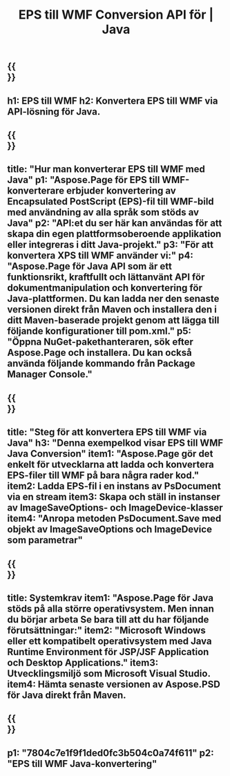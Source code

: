 ﻿---
translation: true
template: /_templates/_conversion-child-java.md
title: EPS till WMF Conversion API för | Java
url: /java/conversion/eps-to-wmf/
description: Exempel på Java-konverteringskod för EPS-format till WMF-fil. Använd den här exempelkoden för att konvertera EPS till WMF inom alla Java-baserade webb- eller skrivbordsapplikationer.
informat: EPS
outformat: WMF
otherformats: XPS PS
---

{{<section banner>}}
---
h1: EPS till WMF
h2: Konvertera EPS till WMF via API-lösning för Java.
---

{{<section overview>}}
---
title: "Hur man konverterar EPS till WMF med Java"
p1: "Aspose.Page för EPS till WMF-konverterare erbjuder konvertering av Encapsulated PostScript (EPS)-fil till WMF-bild med användning av alla språk som stöds av Java"
p2: "API:et du ser här kan användas för att skapa din egen plattformsoberoende applikation eller integreras i ditt Java-projekt."
p3: "För att konvertera XPS till WMF använder vi:"
p4: "Aspose.Page för Java API som är ett funktionsrikt, kraftfullt och lättanvänt API för dokumentmanipulation och konvertering för Java-plattformen. Du kan ladda ner den senaste versionen direkt från Maven och installera den i ditt Maven-baserade projekt genom att lägga till följande konfigurationer till pom.xml."
p5: "Öppna NuGet-pakethanteraren, sök efter Aspose.Page och installera. Du kan också använda följande kommando från Package Manager Console."
---

{{<section feature1>}}
---
title: "Steg för att konvertera EPS till WMF via Java"
h3: "Denna exempelkod visar EPS till WMF Java Conversion"
item1: "Aspose.Page gör det enkelt för utvecklarna att ladda och konvertera EPS-filer till WMF på bara några rader kod."
item2: Ladda EPS-fil i en instans av PsDocument via en stream
item3: Skapa och ställ in instanser av ImageSaveOptions- och ImageDevice-klasser
item4: "Anropa metoden PsDocument.Save med objekt av ImageSaveOptions och ImageDevice som parametrar"
---

{{<section feature2>}}
---
title: Systemkrav
item1: "Aspose.Page för Java stöds på alla större operativsystem. Men innan du börjar arbeta Se bara till att du har följande förutsättningar:"
item2: "Microsoft Windows eller ett kompatibelt operativsystem med Java Runtime Environment för JSP/JSF Application och Desktop Applications."
item3: Utvecklingsmiljö som Microsoft Visual Studio.
item4: Hämta senaste versionen av Aspose.PSD för Java direkt från Maven.
---

{{<section gist>}}
---
p1: "7804c7e1f9f1ded0fc3b504c0a74f611"
p2: "EPS till WMF Java-konvertering"
---
